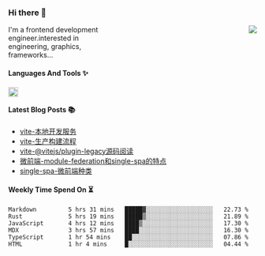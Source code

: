 <!--
**zhaohuanyuu/zhaohuanyuu** is a ✨ _special_ ✨ repository because its `README.md` (this file) appears on your GitHub profile.
-->

### Hi there 👋

<picture>
  <source media="(prefers-color-scheme: dark)" srcset="https://github-readme-stats.vercel.app/api?username=zhaohuanyuu&count_private=true&show_icons=true&theme=city_lights&hide_title=true">
  <img align="right" src="https://github-readme-stats.vercel.app/api?username=zhaohuanyuu&count_private=true&show_icons=true&hide_title=true">
</picture>

<p align="left" style="width:40%">I'm a frontend development engineer.interested in engineering, graphics, frameworks...</p>

#### Languages And Tools ✨

<img align="left" height="20" src="https://skillicons.dev/icons?i=js,ts,nodejs,rust,react,vue,svelte,gatsby,graphql,nestjs" />

</br>

#### Latest Blog Posts 📚
<!-- BLOG-POST-LIST:START -->
- [vite-本地开发服务](https://auu.zone/post/vite-server)
- [vite-生产构建流程](https://auu.zone/post/vite-build)
- [vite-@vitejs/plugin-legacy源码阅读](https://auu.zone/post/vite-legacy)
- [微前端-module-federation和single-spa的特点](https://auu.zone/post/micro-fe)
- [single-spa-微前端种类](https://auu.zone/post/single-spa-note)
<!-- BLOG-POST-LIST:END -->

#### Weekly Time Spend On ⏳
<!--START_SECTION:waka-->

```text
Markdown         5 hrs 31 mins   █████▓░░░░░░░░░░░░░░░░░░░   22.73 %
Rust             5 hrs 19 mins   █████▒░░░░░░░░░░░░░░░░░░░   21.89 %
JavaScript       4 hrs 12 mins   ████▒░░░░░░░░░░░░░░░░░░░░   17.30 %
MDX              3 hrs 57 mins   ████░░░░░░░░░░░░░░░░░░░░░   16.30 %
TypeScript       1 hr 54 mins    ██░░░░░░░░░░░░░░░░░░░░░░░   07.86 %
HTML             1 hr 4 mins     █░░░░░░░░░░░░░░░░░░░░░░░░   04.44 %
```

<!--END_SECTION:waka-->
